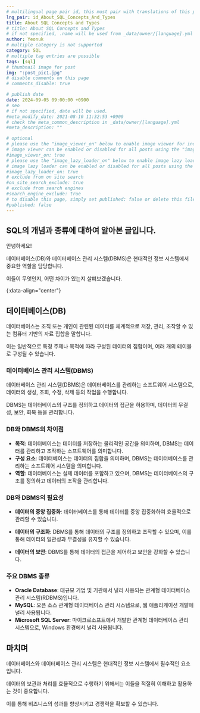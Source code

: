 ```yaml
---
# multilingual page pair id, this must pair with translations of this page. (This name must be unique)
lng_pair: id_About_SQL_Concepts_And_Types
title: About SQL Concepts and Types
# title: About SQL Concepts and Types
# if not specified, .name will be used from _data/owner/[language].yml
author: Yeonuk
# multiple category is not supported
category: SQL
# multiple tag entries are possible
tags: [sql]
# thumbnail image for post
img: ":post_pic1.jpg"
# disable comments on this page
# comments_disable: true

# publish date
date: 2024-09-05 09:00:00 +0900
# seo
# if not specified, date will be used.
#meta_modify_date: 2021-08-10 11:32:53 +0900
# check the meta_common_description in _data/owner/[language].yml
#meta_description: ""

# optional
# please use the "image_viewer_on" below to enable image viewer for individual pages or posts (_posts/ or [language]/_posts folders).
# image viewer can be enabled or disabled for all posts using the "image_viewer_posts: true" setting in _data/conf/main.yml.
#image_viewer_on: true
# please use the "image_lazy_loader_on" below to enable image lazy loader for individual pages or posts (_posts/ or [language]/_posts folders).
# image lazy loader can be enabled or disabled for all posts using the "image_lazy_loader_posts: true" setting in _data/conf/main.yml.
#image_lazy_loader_on: true
# exclude from on site search
#on_site_search_exclude: true
# exclude from search engines
#search_engine_exclude: true
# to disable this page, simply set published: false or delete this file
#published: false
---
```


<!-- outline-start -->

## SQL의 개념과 종류에 대하여 알아본 글입니다.

안녕하세요!

데이터베이스(DB)와 데이터베이스 관리 시스템(DBMS)은 현대적인 정보 시스템에서 중요한 역할을 담당합니다.

이들이 무엇인지, 어떤 차이가 있는지 살펴보겠습니다.

{:data-align="center"}

<!-- outline-end -->

## 데이터베이스(DB)

데이터베이스는 조직 또는 개인이 관련된 데이터를 체계적으로 저장, 관리, 조작할 수 있는 컴퓨터 기반의 자료 집합을 말합니다.

이는 일반적으로 특정 주제나 목적에 따라 구성된 데이터의 집합이며, 여러 개의 테이블로 구성될 수 있습니다.

### 데이터베이스 관리 시스템(DBMS)

데이터베이스 관리 시스템(DBMS)은 데이터베이스를 관리하는 소프트웨어 시스템으로, 데이터의 생성, 조회, 수정, 삭제 등의 작업을 수행합니다.

DBMS는 데이터베이스의 구조를 정의하고 데이터의 접근을 허용하며, 데이터의 무결성, 보안, 회복 등을 관리합니다.

### DB와 DBMS의 차이점

- **목적**: 데이터베이스는 데이터를 저장하는 물리적인 공간을 의미하며, DBMS는 데이터를 관리하고 조작하는 소프트웨어를 의미합니다.
- **구성 요소**: 데이터베이스는 데이터의 집합을 의미하며, DBMS는 데이터베이스를 관리하는 소프트웨어 시스템을 의미합니다.
- **역할**: 데이터베이스는 실제 데이터를 포함하고 있으며, DBMS는 데이터베이스의 구조를 정의하고 데이터의 조작을 관리합니다.

### DB와 DBMS의 필요성

- **데이터의 중앙 집중화**: 데이터베이스를 통해 데이터를 중앙 집중화하여 효율적으로 관리할 수 있습니다.
- **데이터의 구조화**: DBMS를 통해 데이터의 구조를 정의하고 조작할 수 있으며, 이를 통해 데이터의 일관성과 무결성을 유지할 수 있습니다.

- **데이터의 보안**: DBMS를 통해 데이터의 접근을 제어하고 보안을 강화할 수 있습니다.

### 주요 DBMS 종류

- **Oracle Database**: 대규모 기업 및 기관에서 널리 사용되는 관계형 데이터베이스 관리 시스템(RDBMS)입니다.
- **MySQL**: 오픈 소스 관계형 데이터베이스 관리 시스템으로, 웹 애플리케이션 개발에 널리 사용됩니다.
- **Microsoft SQL Server**: 마이크로소프트에서 개발한 관계형 데이터베이스 관리 시스템으로, Windows 환경에서 널리 사용됩니다.

## 마치며

데이터베이스와 데이터베이스 관리 시스템은 현대적인 정보 시스템에서 필수적인 요소입니다.

데이터의 보관과 처리를 효율적으로 수행하기 위해서는 이들을 적절히 이해하고 활용하는 것이 중요합니다.

이를 통해 비즈니스의 성과를 향상시키고 경쟁력을 확보할 수 있습니다.
